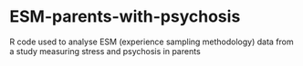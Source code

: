 # ESM-parents-with-psychosis
R code used to analyse ESM (experience sampling methodology) data from a study measuring stress and psychosis in parents
